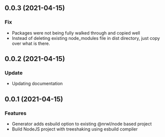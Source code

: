 ## 0.0.3 (2021-04-15)

### Fix
* Packages were not being fully walked through and copied well
* Instead of deleting existing node_modules file in dist directory, just copy over what is there.

## 0.0.2 (2021-04-15)

### Update
* Updating documentation

## 0.0.1 (2021-04-15)

### Features
* Generator adds esbuild option to existing @nrwl/node based project
* Build NodeJS project with treeshaking using esbuild compiler
